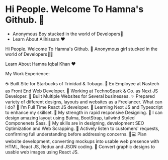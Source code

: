   # Hi People. Welcome To Hamna's Github. 👋
- Anonymous Boy stucked in the world of Developers💃
- Learn About Alihissam ❤️


Hi People. Welcome To Hamna's Github. 👋
Anonymous girl stucked in the world of Developers🙋💃

Learn About Hamna Iqbal Khan ❤️

My Work Experience:

☕ Built Site for Starbucks of Trinidad & Tobago.
🙋 Ex Employee at Nastech as Front End Web Developer.
🙋 Working at TechnoSpark & Co. as Next JS Developer.
🚀 Built Multiple Websites for Several businesses.
✨ Prepared variety of different designs, layouts and websites as a Freelancer.
What can i do?
🌱 I’m Full Time React JS developer.
🌱 Learning Next JS and Typescript to enhance my skillset.
💪 My strength in rapid responsive Designing.
🎨 I can design amazing layout using Bulma, BootStrap, tailwind Styled Componenets Sass.
👯 My skills are in designing, development SEO Optimization and Web Scrapping.
📝 Actively listen to customers' requests, confirming full understanding before addressing concerns.
🧑💻 Plan website development, converting mockups into usable web presence with HTML, React JS, Redux and JSON coding.
🔨 Convert graphic designs to usable web images using React JS.


